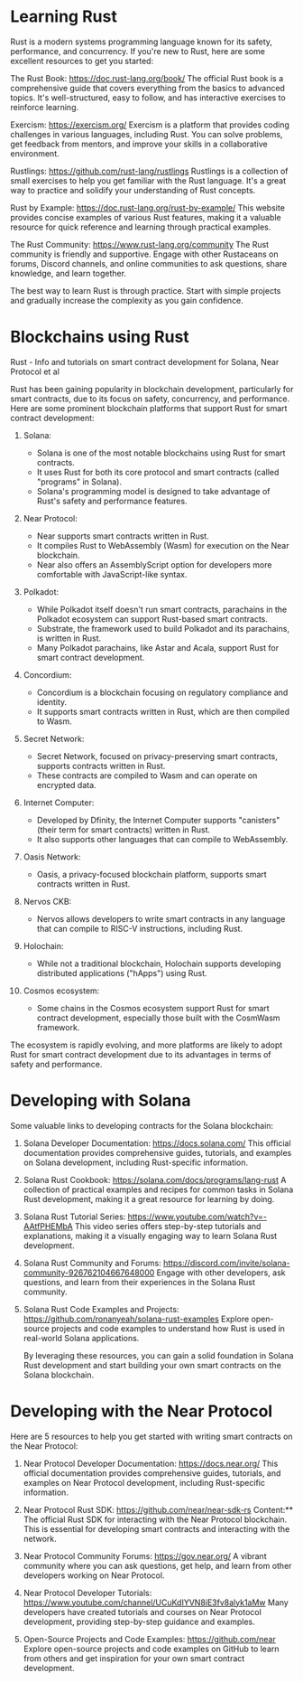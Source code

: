 # Learning Rust

Rust is a modern systems programming language known for its safety, performance, and concurrency. If you're new to Rust, here are some excellent resources to get you started:

The Rust Book: https://doc.rust-lang.org/book/
The official Rust book is a comprehensive guide that covers everything from the basics to advanced topics. It's well-structured, easy to follow, and has interactive exercises to reinforce learning.

Exercism: https://exercism.org/
Exercism is a platform that provides coding challenges in various languages, including Rust. You can solve problems, get feedback from mentors, and improve your skills in a collaborative environment.

Rustlings: https://github.com/rust-lang/rustlings
Rustlings is a collection of small exercises to help you get familiar with the Rust language. It's a great way to practice and solidify your understanding of Rust concepts.

Rust by Example: https://doc.rust-lang.org/rust-by-example/
This website provides concise examples of various Rust features, making it a valuable resource for quick reference and learning through practical examples.

The Rust Community: https://www.rust-lang.org/community
The Rust community is friendly and supportive. Engage with other Rustaceans on forums, Discord channels, and online communities to ask questions, share knowledge, and learn together.

The best way to learn Rust is through practice. Start with simple projects and gradually increase the complexity as you gain confidence.

# Blockchains using Rust
Rust - Info and tutorials on smart contract development for Solana, Near Protocol et al

Rust has been gaining popularity in blockchain development, particularly for smart contracts, due to its focus on safety, concurrency, and performance. Here are some prominent blockchain platforms that support Rust for smart contract development:

1. Solana:
   - Solana is one of the most notable blockchains using Rust for smart contracts.
   - It uses Rust for both its core protocol and smart contracts (called "programs" in Solana).
   - Solana's programming model is designed to take advantage of Rust's safety and performance features.

2. Near Protocol:
   - Near supports smart contracts written in Rust.
   - It compiles Rust to WebAssembly (Wasm) for execution on the Near blockchain.
   - Near also offers an AssemblyScript option for developers more comfortable with JavaScript-like syntax.

3. Polkadot:
   - While Polkadot itself doesn't run smart contracts, parachains in the Polkadot ecosystem can support Rust-based smart contracts.
   - Substrate, the framework used to build Polkadot and its parachains, is written in Rust.
   - Many Polkadot parachains, like Astar and Acala, support Rust for smart contract development.

4. Concordium:
   - Concordium is a blockchain focusing on regulatory compliance and identity.
   - It supports smart contracts written in Rust, which are then compiled to Wasm.

5. Secret Network:
   - Secret Network, focused on privacy-preserving smart contracts, supports contracts written in Rust.
   - These contracts are compiled to Wasm and can operate on encrypted data.

6. Internet Computer:
   - Developed by Dfinity, the Internet Computer supports "canisters" (their term for smart contracts) written in Rust.
   - It also supports other languages that can compile to WebAssembly.

7. Oasis Network:
   - Oasis, a privacy-focused blockchain platform, supports smart contracts written in Rust.

8. Nervos CKB:
   - Nervos allows developers to write smart contracts in any language that can compile to RISC-V instructions, including Rust.

9. Holochain:
   - While not a traditional blockchain, Holochain supports developing distributed applications ("hApps") using Rust.

10. Cosmos ecosystem:
    - Some chains in the Cosmos ecosystem support Rust for smart contract development, especially those built with the CosmWasm framework.

The ecosystem is rapidly evolving, and more platforms are likely to adopt Rust for smart contract development due to its advantages in terms of safety and performance. 

# Developing with Solana

   Some valuable links to developing contracts for the Solana blockchain:

1. Solana Developer Documentation: https://docs.solana.com/
   This official documentation provides comprehensive guides, tutorials, and examples on Solana development, including Rust-specific information.

2. Solana Rust Cookbook: https://solana.com/docs/programs/lang-rust
   A collection of practical examples and recipes for common tasks in Solana Rust development, making it a great resource for learning by doing.

3. Solana Rust Tutorial Series: https://www.youtube.com/watch?v=-AAtfPHEMbA
   This video series offers step-by-step tutorials and explanations, making it a visually engaging way to learn Solana Rust development.

4. Solana Rust Community and Forums: https://discord.com/invite/solana-community-926762104667648000
   Engage with other developers, ask questions, and learn from their experiences in the Solana Rust community.

5. Solana Rust Code Examples and Projects: https://github.com/ronanyeah/solana-rust-examples
   Explore open-source projects and code examples to understand how Rust is used in real-world Solana applications.

   By leveraging these resources, you can gain a solid foundation in Solana Rust development and start building your own smart contracts on the Solana blockchain.

# Developing with the Near Protocol

Here are 5 resources to help you get started with writing smart contracts on the Near Protocol:

1. Near Protocol Developer Documentation: https://docs.near.org/
   This official documentation provides comprehensive guides, tutorials, and examples on Near Protocol development, including Rust-specific information.

2. Near Protocol Rust SDK: https://github.com/near/near-sdk-rs
   Content:** The official Rust SDK for interacting with the Near Protocol blockchain. This is essential for developing smart contracts and interacting with the network.

3. Near Protocol Community Forums: https://gov.near.org/
   A vibrant community where you can ask questions, get help, and learn from other developers working on Near Protocol.

4. Near Protocol Developer Tutorials: https://www.youtube.com/channel/UCuKdIYVN8iE3fv8alyk1aMw
   Many developers have created tutorials and courses on Near Protocol development, providing step-by-step guidance and examples.

5. Open-Source Projects and Code Examples: https://github.com/near
   Explore open-source projects and code examples on GitHub to learn from others and get inspiration for your own smart contract development.

